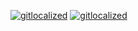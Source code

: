 [![gitlocalized ](https://gitlocalize.com/repo/7820/de/badge.svg)](https://gitlocalize.com/repo/7820/de?utm_source=badge)
[![gitlocalized ](https://gitlocalize.com/repo/7820/fr/badge.svg)](https://gitlocalize.com/repo/7820/fr?utm_source=badge)
